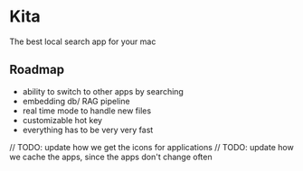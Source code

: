 # Kita

The best local search app for your mac

## Roadmap

- ability to switch to other apps by searching
- embedding db/ RAG pipeline
- real time mode to handle new files
- customizable hot key
- everything has to be very very fast

// TODO: update how we get the icons for applications
// TODO: update how we cache the apps, since the apps don't change often
